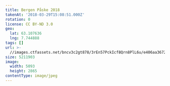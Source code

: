 ```yaml
---
title: Bergen Påske 2018
takenAt: '2018-03-29T15:08:51.000Z'
rotation: 0
license: CC BY-ND 3.0
geo:
  lat: 63.107636
  lng: 7.744888
tags: []
url: >-
  //images.ctfassets.net/bncv3c2gt878/3rEn57PckIcf8Qrn8PlL6u/e406aa3672446dc0e5399ef7011e664d/bergen-pske-2018_27305053788_o
size: 5211903
image:
  width: 5093
  height: 2865
contentType: image/jpeg
---
```


